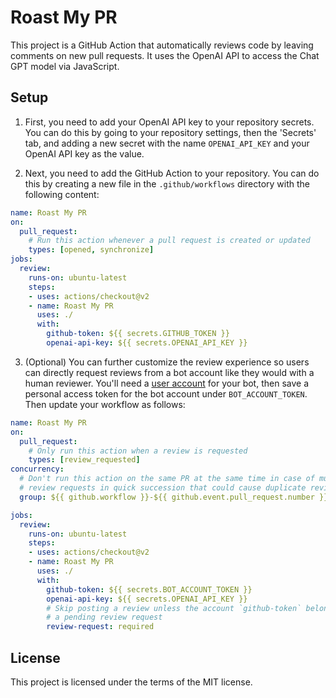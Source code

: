 # Roast My PR

This project is a GitHub Action that automatically reviews code by leaving comments on new pull requests. It uses the OpenAI API to access the Chat GPT model via JavaScript.

## Setup

1. First, you need to add your OpenAI API key to your repository secrets. You can do this by going to your repository settings, then the 'Secrets' tab, and adding a new secret with the name `OPENAI_API_KEY` and your OpenAI API key as the value.

2. Next, you need to add the GitHub Action to your repository. You can do this by creating a new file in the `.github/workflows` directory with the following content:

```yml
name: Roast My PR
on:
  pull_request:
    # Run this action whenever a pull request is created or updated
    types: [opened, synchronize]
jobs:
  review:
    runs-on: ubuntu-latest
    steps:
    - uses: actions/checkout@v2
    - name: Roast My PR
      uses: ./
      with:
        github-token: ${{ secrets.GITHUB_TOKEN }}
        openai-api-key: ${{ secrets.OPENAI_API_KEY }}
```

3. (Optional) You can further customize the review experience so users can directly request reviews from a bot account like they would with a human reviewer.  You'll need a [user account](https://docs.github.com/en/get-started/learning-about-github/types-of-github-accounts#personal-accounts) for your bot, then save a personal access token for the bot account under `BOT_ACCOUNT_TOKEN`.  Then update your workflow as follows:

```yml
name: Roast My PR
on:
  pull_request:
    # Only run this action when a review is requested
    types: [review_requested]
concurrency:
  # Don't run this action on the same PR at the same time in case of multiple
  # review requests in quick succession that could cause duplicate reviews.
  group: ${{ github.workflow }}-${{ github.event.pull_request.number }}

jobs:
  review:
    runs-on: ubuntu-latest
    steps:
    - uses: actions/checkout@v2
    - name: Roast My PR
      uses: ./
      with:
        github-token: ${{ secrets.BOT_ACCOUNT_TOKEN }}
        openai-api-key: ${{ secrets.OPENAI_API_KEY }}
        # Skip posting a review unless the account `github-token` belongs to has
        # a pending review request
        review-request: required
```

## License

This project is licensed under the terms of the MIT license.
